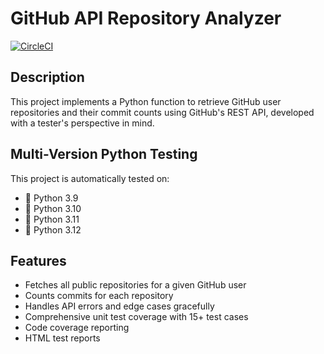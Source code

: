 # GitHub API Repository Analyzer

[![CircleCI](https://dl.circleci.com/status-badge/img/gh/vanshajtyagi/ssw_567/tree/main.svg?style=svg)](https://dl.circleci.com/status-badge/redirect/gh/vanshajtyagi/ssw_567/tree/main)

## Description
This project implements a Python function to retrieve GitHub user repositories and their commit counts using GitHub's REST API, developed with a tester's perspective in mind.

## Multi-Version Python Testing
This project is automatically tested on:
- 🐍 Python 3.9
- 🐍 Python 3.10  
- 🐍 Python 3.11
- 🐍 Python 3.12

## Features
- Fetches all public repositories for a given GitHub user
- Counts commits for each repository
- Handles API errors and edge cases gracefully
- Comprehensive unit test coverage with 15+ test cases
- Code coverage reporting
- HTML test reports
